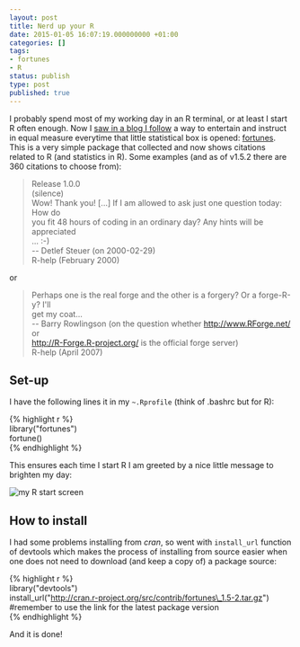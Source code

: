 ```yaml
---
layout: post
title: Nerd up your R
date: 2015-01-05 16:07:19.000000000 +01:00
categories: []
tags:
- fortunes
- R
status: publish
type: post
published: true
---
```


I probably spend most of my working day in an R terminal, or at least I start R often enough. Now I [saw in a blog I follow][0] a way to entertain and instruct in equal measure everytime that little statistical box is opened: [fortunes][1]. This is a very simple package that collected and now shows citations related to R (and statistics in R). Some examples (and as of v1.5.2 there are 360 citations to choose from):

> Release 1.0.0  
> (silence)  
> Wow! Thank you! [...] If I am allowed to ask just one question today: How do  
> you fit 48 hours of coding in an ordinary day? Any hints will be appreciated  
> ... :-)  
> -- Detlef Steuer (on 2000-02-29)  
> R-help (February 2000)
> 

or

> Perhaps one is the real forge and the other is a forgery? Or a forge-R-y? I'll  
> get my coat...  
> -- Barry Rowlingson (on the question whether http://www.RForge.net/ or  
> http://R-Forge.R-project.org/ is the official forge server)  
> R-help (April 2007)
> 

## Set-up

I have the following lines it in my `~.Rprofile` (think of .bashrc but for R):

{% highlight r %}  
library("fortunes")  
fortune()  
{% endhighlight %}

This ensures each time I start R I am greeted by a nice little message to brighten my day:

![my R start screen](assets/R_fortunes.png)

## How to install

I had some problems installing from _cran_, so went with `install_url` function of devtools which makes the process of installing from source easier when one does not need to download (and keep a copy of) a package source:

{% highlight r %}  
library("devtools")  
install_url("http://cran.r-project.org/src/contrib/fortunes\_1.5-2.tar.gz") #remember to use the link for the latest package version  
{% endhighlight %}

And it is done!

[0]: http://ygc.name/2015/01/05/learn-r-wisdom-with-fortunes/
[1]: http://cran.r-project.org/web/packages/fortunes/index.html
